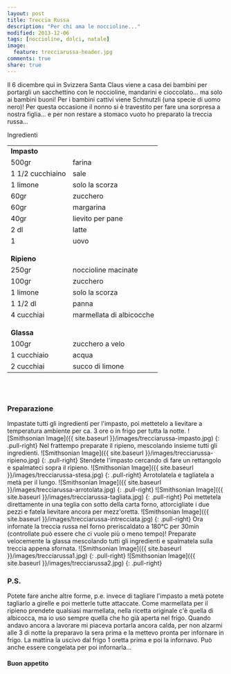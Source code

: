 ```yaml
---
layout: post
title: Treccia Russa
description: "Per chi ama le noccioline..."
modified: 2013-12-06
tags: [noccioline, dolci, natale]
image:
  feature: trecciarussa-header.jpg
comments: true
share: true
---
```


Il 6 dicembre qui in Svizzera Santa Claus viene a casa dei bambini per portargli un sacchettino con le noccioline, mandarini e cioccolato... ma solo ai bambini buoni! Per i bambini cattivi viene Schmutzli (una specie di uomo nero)! Per questa occasione il nonno si è travestito per fare una sorpresa a nostra figlia... e per non restare a stomaco vuoto ho preparato la treccia russa...


<div class="ingredients">
	<div class="ingredients-title">Ingredienti</div>
	<table>
		<tbody>
			<tr>
        <td colspan="2"><b>Impasto</b></td>
      </tr>
      <tr>
        <td>500gr</td>
        <td>farina</td>
      </tr>
      <tr>
        <td>1 1/2 cucchiaino</td>
        <td>sale</td>
      </tr>
      <tr>
        <td>1 limone</td>
        <td>solo la scorza</td>
      </tr>
      <tr>
        <td>60gr</td>
        <td>zucchero</td>
      </tr>
      <tr>
        <td>60gr</td>
        <td>margarina</td>
      </tr>
      <tr>
        <td>40gr</td>
        <td>lievito per pane</td>
      </tr>
      <tr>
        <td>2 dl</td>
        <td>latte</td>
       </tr>
      <tr>
        <td>1</td>
        <td>uovo</td>
      </tr>
      <tr style="height: 15px;"></tr>
      <tr>          
        <td colspan="2"><b>Ripieno</b></td>
      </tr>
      <tr>
        <td>250gr</td>
        <td>noccioline macinate</td>
      </tr>
      <tr>      
        <td>100gr</td>
        <td>zucchero</td>
      </tr>
      <tr>
        <td>1 limone</td>
        <td>solo la scorza</td>
      </tr>
      <tr>
        <td>1 1/2 dl</td>
        <td>panna</td>
      </tr>
      <tr>
        <td>4 cucchiai</td>
        <td>marmellata di albicocche</td>
      </tr>
      <tr style="height: 15px;"></tr>
      <tr>          
        <td colspan="2"><b>Glassa</b></td>
      </tr>
      <tr>
        <td>100gr</td>
        <td>zucchero a velo</td>
      </tr>
      <tr>
        <td>1 cucchiaio</td>
        <td>acqua</td>
      </tr>
      <tr>
        <td>2 cucchiai</td>
        <td>succo di limone</td>
			</tr>
		</tbody>
	</table>
	<br></br>
</div>


<h3>
	<font color="grey">
		<i class="icon-cogs"></i>
	</font> Preparazione
</h3>

Impastate tutti gli ingredienti per l'impasto, poi mettetelo a lievitare a temperatura ambiente per ca. 3 ore o in frigo per tutta la notte.
![Smithsonian Image]({{ site.baseurl }}/images/trecciarussa-impasto.jpg)
{: .pull-right}
Nel frattempo preparate il ripieno, mescolando insieme tutti gli ingredienti.
![Smithsonian Image]({{ site.baseurl }}/images/trecciarussa-ripieno.jpg)
{: .pull-right}
Stendete l'impasto cercando di fare un rettangolo e spalmateci sopra il ripieno.
![Smithsonian Image]({{ site.baseurl }}/images/trecciarussa-stesa.jpg)
{: .pull-right}
Arrotolatela e tagliatela a metà per il lungo.
![Smithsonian Image]({{ site.baseurl }}/images/trecciarussa-arrotolata.jpg)
{: .pull-right}
![Smithsonian Image]({{ site.baseurl }}/images/trecciarussa-tagliata.jpg)
{: .pull-right}
Poi mettetela direttamente in una teglia con sotto della carta forno, attorcigliate i due pezzi e fatela lievitare ancora per mezz'oretta.
![Smithsonian Image]({{ site.baseurl }}/images/trecciarussa-intrecciata.jpg)
{: .pull-right}
Ora infornate la treccia russa nel forno preriscaldato a 180°C per 30min (controllate può essere che ci vuole più o meno tempo)! Preparate velocemente la glassa mescolando tutti gli ingredienti e spalmatela sulla treccia appena sfornata.
![Smithsonian Image]({{ site.baseurl }}/images/trecciarussa1.jpg)
{: .pull-right}
![Smithsonian Image]({{ site.baseurl }}/images/trecciarussa2.jpg)
{: .pull-right}



<h3>
	<font color="#FFCC00">
		<i class="icon-lightbulb"></i>
	</font> P.S.
</h3>


Potete fare anche altre forme, p.e. invece di tagliare l'impasto a metà potete tagliarlo a girelle e poi metterle tutte attaccate. Come marmellata per il ripieno prendete qualsiasi marmellata, nella ricetta originale c'è quella di albicocca, ma io uso sempre quella che ho già aperta nel frigo.
Quando andavo ancora a lavorare mi piaceva portarla ancora calda, per non alzarmi alle 3 di notte la preparavo la sera prima e la mettevo pronta per infornare in frigo. La mattina la uscivo dal frigo 1 oretta prima e poi la infornavo. Può anche essere congelata per poi infornarla...

<h4>Buon appetito
	<font color="red">
		<i class="icon-smile"></i>
	</font>
</h4>
